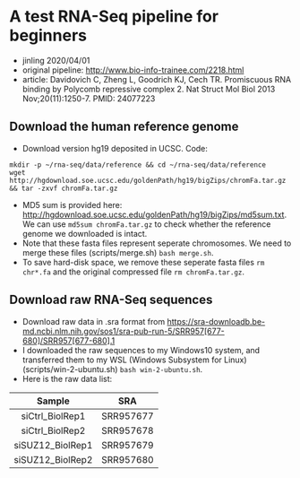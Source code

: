 # A test RNA-Seq pipeline for beginners
- jinling 2020/04/01
- original pipeline: http://www.bio-info-trainee.com/2218.html
- article: Davidovich C, Zheng L, Goodrich KJ, Cech TR. Promiscuous RNA binding by Polycomb repressive complex 2. Nat Struct Mol Biol 2013 Nov;20(11):1250-7. PMID: 24077223

## Download the human reference genome
- Download version hg19 deposited in UCSC. Code:
```
mkdir -p ~/rna-seq/data/reference && cd ~/rna-seq/data/reference
wget http://hgdownload.soe.ucsc.edu/goldenPath/hg19/bigZips/chromFa.tar.gz && tar -zxvf chromFa.tar.gz
```
- MD5 sum is provided here: http://hgdownload.soe.ucsc.edu/goldenPath/hg19/bigZips/md5sum.txt. We can use `md5sum chromFa.tar.gz` to check whether the reference genome we downloaded is intact.
- Note that these fasta files represent seperate chromosomes. We need to merge these files (scripts/merge.sh) `bash merge.sh`. 
- To save hard-disk space, we remove these seperate fasta files `rm chr*.fa` and the original compressed file `rm chromFa.tar.gz`.

## Download raw RNA-Seq sequences
- Download raw data in .sra format from https://sra-downloadb.be-md.ncbi.nlm.nih.gov/sos1/sra-pub-run-5/SRR957[677-680]/SRR957[677-680].1
- I downloaded the raw sequences to my Windows10 system, and transferred them to my WSL (Windows Subsystem for Linux) (scripts/win-2-ubuntu.sh) `bash win-2-ubuntu.sh`.
- Here is the raw data list:

| Sample | SRA |
| :--: | :--: |
| siCtrl_BiolRep1 | SRR957677 |
| siCtrl_BiolRep2 | SRR957678 |
| siSUZ12_BiolRep1 | SRR957679 |
| siSUZ12_BiolRep2 | SRR957680 |